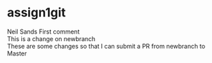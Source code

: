 # assign1git
Neil Sands
First comment  
This is a change on newbranch  
These are some changes so that I can submit a PR from newbranch to Master  

